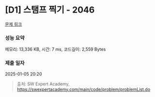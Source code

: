 # [D1] 스탬프 찍기 - 2046 

[문제 링크](https://swexpertacademy.com/main/code/problem/problemDetail.do?contestProbId=AV5QKdT6AyYDFAUq) 

### 성능 요약

메모리: 13,336 KB, 시간: 7 ms, 코드길이: 2,559 Bytes

### 제출 일자

2025-01-05 20:20



> 출처: SW Expert Academy, https://swexpertacademy.com/main/code/problem/problemList.do